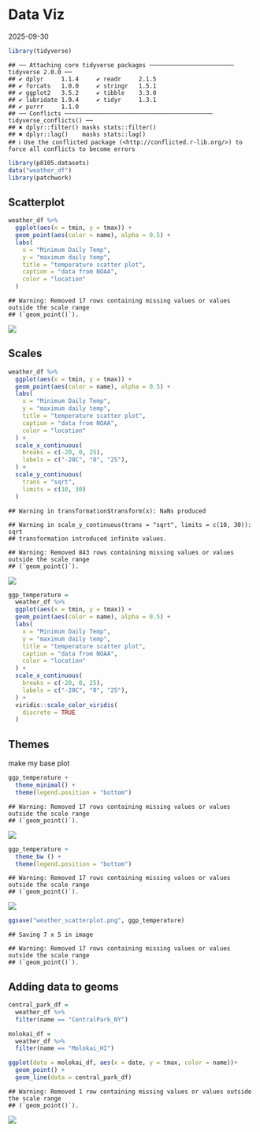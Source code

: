 Data Viz
================
2025-09-30

``` r
library(tidyverse)
```

    ## ── Attaching core tidyverse packages ──────────────────────── tidyverse 2.0.0 ──
    ## ✔ dplyr     1.1.4     ✔ readr     2.1.5
    ## ✔ forcats   1.0.0     ✔ stringr   1.5.1
    ## ✔ ggplot2   3.5.2     ✔ tibble    3.3.0
    ## ✔ lubridate 1.9.4     ✔ tidyr     1.3.1
    ## ✔ purrr     1.1.0     
    ## ── Conflicts ────────────────────────────────────────── tidyverse_conflicts() ──
    ## ✖ dplyr::filter() masks stats::filter()
    ## ✖ dplyr::lag()    masks stats::lag()
    ## ℹ Use the conflicted package (<http://conflicted.r-lib.org/>) to force all conflicts to become errors

``` r
library(p8105.datasets)
data("weather_df")
library(patchwork)
```

## Scatterplot

``` r
weather_df %>% 
  ggplot(aes(x = tmin, y = tmax)) +
  geom_point(aes(color = name), alpha = 0.5) +
  labs(
    x = "Minimum Daily Temp",
    y = "maximum daily temp", 
    title = "temperature scatter plot",
    caption = "data from NOAA",
    color = "location"
  )
```

    ## Warning: Removed 17 rows containing missing values or values outside the scale range
    ## (`geom_point()`).

![](Data-Viz2_files/figure-gfm/unnamed-chunk-2-1.png)<!-- -->

## Scales

``` r
weather_df %>% 
  ggplot(aes(x = tmin, y = tmax)) +
  geom_point(aes(color = name), alpha = 0.5) +
  labs(
    x = "Minimum Daily Temp",
    y = "maximum daily temp", 
    title = "temperature scatter plot",
    caption = "data from NOAA",
    color = "location"
  ) +
  scale_x_continuous(
    breaks = c(-20, 0, 25), 
    labels = c("-20C", "0", "25"),
  ) +
  scale_y_continuous(
    trans = "sqrt",
    limits = c(10, 30)
  )
```

    ## Warning in transformation$transform(x): NaNs produced

    ## Warning in scale_y_continuous(trans = "sqrt", limits = c(10, 30)): sqrt
    ## transformation introduced infinite values.

    ## Warning: Removed 843 rows containing missing values or values outside the scale range
    ## (`geom_point()`).

![](Data-Viz2_files/figure-gfm/unnamed-chunk-3-1.png)<!-- -->

``` r
ggp_temperature =
  weather_df %>% 
  ggplot(aes(x = tmin, y = tmax)) +
  geom_point(aes(color = name), alpha = 0.5) +
  labs(
    x = "Minimum Daily Temp",
    y = "maximum daily temp", 
    title = "temperature scatter plot",
    caption = "data from NOAA",
    color = "location"
  ) +
  scale_x_continuous(
    breaks = c(-20, 0, 25), 
    labels = c("-20C", "0", "25"),
  ) +
  viridis::scale_color_viridis(
    discrete = TRUE
  )
```

## Themes

make my base plot

``` r
ggp_temperature +
  theme_minimal() +
  theme(legend.position = "bottom")
```

    ## Warning: Removed 17 rows containing missing values or values outside the scale range
    ## (`geom_point()`).

![](Data-Viz2_files/figure-gfm/unnamed-chunk-5-1.png)<!-- -->

``` r
ggp_temperature +
  theme_bw () +
  theme(legend.position = "bottom")
```

    ## Warning: Removed 17 rows containing missing values or values outside the scale range
    ## (`geom_point()`).

![](Data-Viz2_files/figure-gfm/unnamed-chunk-6-1.png)<!-- -->

``` r
ggsave("weather_scatterplot.png", ggp_temperature)
```

    ## Saving 7 x 5 in image

    ## Warning: Removed 17 rows containing missing values or values outside the scale range
    ## (`geom_point()`).

## Adding data to geoms

``` r
central_park_df = 
  weather_df %>% 
  filter(name == "CentralPark_NY")

molokai_df = 
  weather_df %>% 
  filter(name == "Molokai_HI")

ggplot(data = molokai_df, aes(x = date, y = tmax, color = name))+
  geom_point() +
  geom_line(data = central_park_df)
```

    ## Warning: Removed 1 row containing missing values or values outside the scale range
    ## (`geom_point()`).

![](Data-Viz2_files/figure-gfm/unnamed-chunk-7-1.png)<!-- -->
